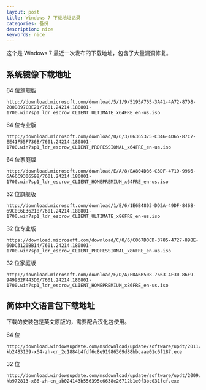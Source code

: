 ```yaml
---
layout: post
title: Windows 7 下载地址记录
categories: 备份
description: nice
keywords: nice
---
```


这个是 Windows 7 最近一次发布的下载地址，包含了大量漏洞修复。

## 系统镜像下载地址

64 位旗舰版

``` text
http://download.microsoft.com/download/5/1/9/5195A765-3A41-4A72-87D8-200D897CBE21/7601.24214.180801-1700.win7sp1_ldr_escrow_CLIENT_ULTIMATE_x64FRE_en-us.iso
```

64 位专业版

``` text
http://download.microsoft.com/download/0/6/3/06365375-C346-4D65-87C7-EE41F55F736B/7601.24214.180801-1700.win7sp1_ldr_escrow_CLIENT_PROFESSIONAL_x64FRE_en-us.iso
```

64 位家庭版

``` text
http://download.microsoft.com/download/E/A/8/EA804D86-C3DF-4719-9966-6A66C9306598/7601.24214.180801-1700.win7sp1_ldr_escrow_CLIENT_HOMEPREMIUM_x64FRE_en-us.iso
```

32 位旗舰版

``` text
http://download.microsoft.com/download/1/E/6/1E6B4803-DD2A-49DF-8468-69C0E6E36218/7601.24214.180801-1700.win7sp1_ldr_escrow_CLIENT_ULTIMATE_x86FRE_en-us.iso
```
32 位专业版

``` text
https://download.microsoft.com/download/C/0/6/C067D0CD-3785-4727-898E-60DC3120BB14/7601.24214.180801-1700.win7sp1_ldr_escrow_CLIENT_PROFESSIONAL_x86FRE_en-us.iso
```
32 位家庭版

``` text
http://download.microsoft.com/download/E/D/A/EDA6B508-7663-4E30-86F9-949932F443D0/7601.24214.180801-1700.win7sp1_ldr_escrow_CLIENT_HOMEPREMIUM_x86FRE_en-us.iso
```
## 简体中文语言包下载地址

下载的安装包是英文原版的，需要配合汉化包使用。

64 位

``` text
http://download.windowsupdate.com/msdownload/update/software/updt/2011/02/windows6.1-kb2483139-x64-zh-cn_2c1884b4fdf6c8e91986369d88bbcaae01c6f187.exe
```
32 位

``` text
http://download.windowsupdate.com/msdownload/update/software/updt/2009/08/windows6.1-kb972813-x86-zh-cn_ab024143b556395e6638e26712b1e0f3bc031fcf.exe
```
